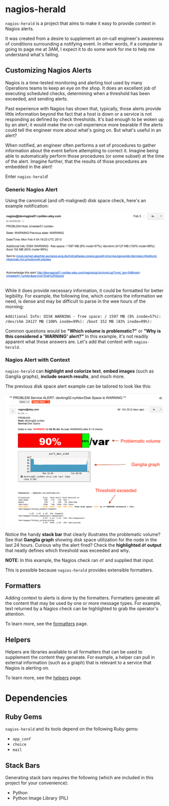 # nagios-herald

``nagios-herald`` is a project that aims to make it easy to provide context in Nagios alerts.

It was created from a desire to supplement an on-call engineer's awareness of conditions surrounding a notifying event. In other words, if a computer is going to page me at 3AM, I expect it to do some work for me to help me understand what's failing.

## Customizing Nagios Alerts

Nagios is a time-tested monitoring and alerting tool used by many Operations teams to keep an eye
on the shop.  It does an excellent job of executing scheduled checks, determining when a threshold has been exceeded, and sending alerts.

Past experience with Nagios has shown that, typically, those alerts provide little information beyond the fact that a host is down or a service is not responding as defined by check thresholds. It's bad enough to be woken up by an alert; it would make the on-call experience more bearable if the alerts could tell the engineer more about what's going on.  But what's useful in an alert?

When notified, an engineer often performs a set of procedures to gather information about the event before attempting to correct it.  Imagine being able to automatically perform those procedures (or some subset) at the time of the alert. Imagine further, that the results of those procedures are embedded in the alert!

Enter ``nagios-herald``!

### Generic Nagios Alert

Using the canonical (and oft-maligned) disk space check, here's an example notification:

![vanilla-nagios-alert](/docs/images/vanilla-nagios.png)

While it does provide necessary information, it could be formatted for better legibility.  For example,
the following line, which contains the information we need, is dense and may be difficult to
parse in the wee hours of the morning:

    Additional Info: DISK WARNING - free space: / 1597 MB (8% inode=57%):
    /dev/shm 24127 MB (100% inode=99%): /boot 152 MB (83% inode=99%):

Common questions would be **"Which volume is problematic?"** or
**"Why is this considered a 'WARNING' alert?"**  In this example, it's not readily apparent what
those answers are.  Let's add that context with ``nagios-herald``.

### Nagios Alert with Context

``nagios-herald`` can **highlight and colorize text**, **embed images** (such as Ganglia graphs), **include search results**, and much more.

The previous disk space alert example can be tailored to look like this:

![html nagios email](docs/images/nagios-herald.png)

Notice the handy **stack bar** that clearly illustrates the problematic volume?  See that **Ganglia graph**
showing disk space utilization for the node in the last 24 hours. Curious why the alert fired?  Check
the **highlighted ``df`` output** that neatly defines which threshold was exceeded and why.

**NOTE**: In this example, the Nagios check ran ``df`` and supplied that input.

This is possible because ``nagios-herald`` provides extensible formatters.

## Formatters

Adding context to alerts is done by the formatters. Formatters generate all the content that may
be used by one or more message types. For example, text returned by a Nagios check
can be highlighted to grab the operator's attention.

To learn more, see the [formatters](/docs/formatters.md) page.

## Helpers

Helpers are libraries available to all formatters that can be used to supplement the content they generate. For example, a helper can pull in external information (such as a graph) that is relevant to a service that Nagios is alerting on.

To learn more, see the [helpers](/docs/helpers.md) page.

# Dependencies

## Ruby Gems

``nagios-herald`` and its tools depend on the following Ruby gems:

* ``app_conf``
* ``choice``
* ``mail``

## Stack Bars

Generating stack bars requires the following (which are included in this project for your convenience):

* Python
* Python Image Library (PIL)
